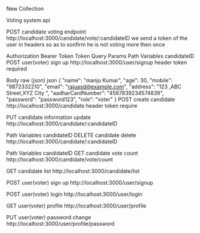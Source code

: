 New Collection



Voting system api



POST
candidate voting endpoint
http://localhost:3000/candidate/vote/:candidateID
we send a token of the user in headers so as to sonfirm he is not voting more then once



Authorization
Bearer Token
Token
<token>
Query Params
Path Variables
candidateID
POST
user(voter) sign up
http://localhost:3000/user/signup
header token required



Body
raw (json)
json
{ "name": "manju Kumar",
"age": 30,
"mobile": "9872332210",
"email": "rajuasd@example.com",
"address": "123 ,ABC Street,XYZ City ",
"aadharCardNumber": "4567839234574839",
"password": "password123",
"role": "voter"
}
POST
create candidate
http://localhost:3000/candidate
header token require



PUT
candidate information update
http://localhost:3000/candidate/:candidateID



Path Variables
candidateID
DELETE
candidate delete
http://localhost:3000/candidate/:candidateID



Path Variables
candidateID
GET
candidate vote count
http://localhost:3000/candidate/vote/count



GET
candidate list
http://localhost:3000/candidate/list



POST
user(voter) sign up
http://localhost:3000/user/signup



POST
user(voter) login
http://localhost:3000/user/login



GET
user(voter) profile
http://localhost:3000/user/profile



PUT
user(voter) password change
http://localhost:3000/user/profile/password

